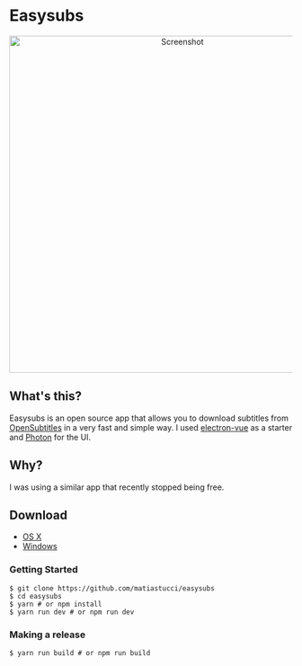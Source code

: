 Easysubs
=============

<p align="center">
  <img src="http://tucci.me/projects/easysubs/screen.gif" width="600px" alt="Screenshot"/>
</p>

## What's this?
Easysubs is an open source app that allows you to download subtitles from [OpenSubtitles] in a very fast and simple way. I used [electron-vue] as a starter and [Photon] for the UI.

## Why?
I was using a similar app that recently stopped being free.

## Download
* [OS X]
* [Windows]

### Getting Started
```
$ git clone https://github.com/matiastucci/easysubs
$ cd easysubs
$ yarn # or npm install
$ yarn run dev # or npm run dev
```

### Making a release
```
$ yarn run build # or npm run build
```

[OpenSubtitles]: http://www.opensubtitles.org
[electron-vue]: https://github.com/SimulatedGREG/electron-vue
[Photon]: http://photonkit.com
[OS X]: https://github.com/matiastucci/easysubs/releases/download/v0.0.3/Easysubs-osx-x64.zip
[Windows]: https://github.com/matiastucci/easysubs/releases/download/v0.0.3/Easysubs-win32-x64.zip